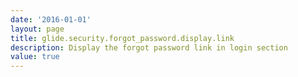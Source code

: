 ```yaml
---
date: '2016-01-01'
layout: page
title: glide.security.forgot_password.display.link
description: Display the forgot password link in login section
value: true
---
```

